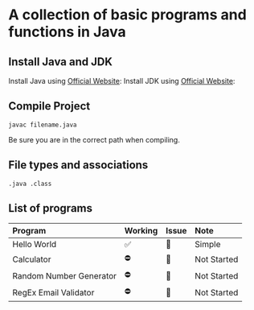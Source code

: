# A collection of basic programs and functions in Java

## Install Java and JDK

Install Java using [Official Website](https://www.java.com/en/download/):
Install JDK using [Official Website](https://www.oracle.com/java/technologies/downloads/#jdk22-windows):

## Compile Project

    javac filename.java

Be sure you are in the correct path when compiling.

## File types and associations

    .java .class

## List of programs

| Program                 | Working | Issue | Note        |
| :---------------------- | :------ | :---- | :---------- |
| Hello World             | ✅      | 🔕    | Simple      |
| Calculator              | ⛔      | 🔔    | Not Started |
| Random Number Generator | ⛔      | 🔔    | Not Started |
| RegEx Email Validator   | ⛔      | 🔔    | Not Started |
